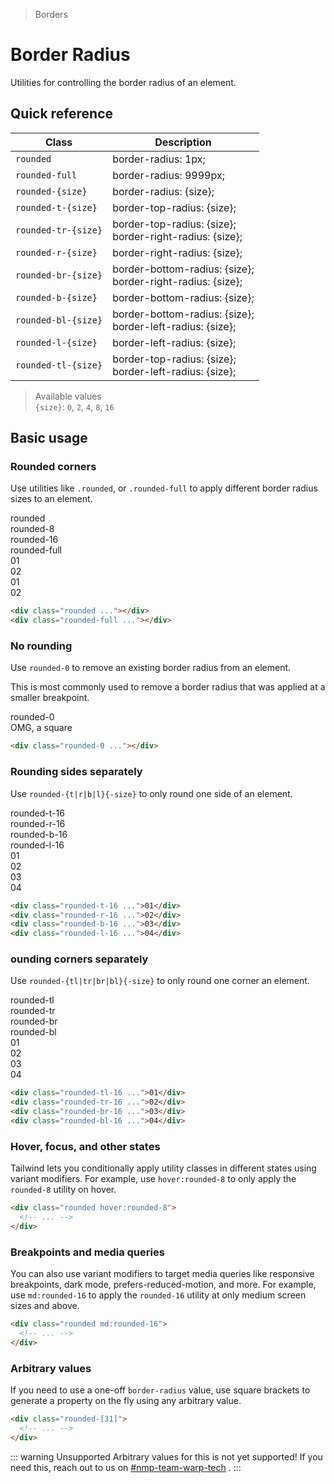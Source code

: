 > Borders

# Border Radius
Utilities for controlling the border radius of an element.

## Quick reference

| Class               | Description                                                   |
| ------------------- | ------------------------------------------------------------- |
| `rounded`           | border-radius: 1px;                                           |
| `rounded-full`      | border-radius: 9999px;                                        |
| `rounded-{size}`    | border-radius: {size};                                        |
| `rounded-t-{size}`  | border-top-radius: {size};                                    |
| `rounded-tr-{size}` | border-top-radius: {size};<br>border-right-radius: {size};    |
| `rounded-r-{size}`  | border-right-radius: {size};                                  |
| `rounded-br-{size}` | border-bottom-radius: {size};<br>border-right-radius: {size}; |
| `rounded-b-{size}`  | border-bottom-radius: {size};                                 |
| `rounded-bl-{size}` | border-bottom-radius: {size};<br>border-left-radius: {size};  |
| `rounded-l-{size}`  | border-left-radius: {size};                                   |
| `rounded-tl-{size}` | border-top-radius: {size};<br>border-left-radius: {size};     |

> Available values <br />
> `{size}`: `0`, `2`, `4`, `8`, `16` <br />

## Basic usage
### Rounded corners
Use utilities like `.rounded`, or `.rounded-full` to apply different border radius sizes to an element.

<container>
  <div class="grid grid-cols-4 gap-16 justify-items-center">
    <div>rounded</div>
    <div>rounded-8</div>
    <div>rounded-16</div>
    <div>rounded-full</div>
    <div class="pd-bg-pink-500 p-24 rounded">01</div>
    <div class="pd-bg-pink-500 p-24 rounded-8">02</div>
    <div class="pd-bg-pink-500 p-24 rounded-16">01</div>
    <div class="pd-bg-pink-500 p-24 rounded-full">02</div>
  </div>
</container>

```html
<div class="rounded ..."></div>
<div class="rounded-full ..."></div>
```

### No rounding
Use `rounded-0` to remove an existing border radius from an element.

This is most commonly used to remove a border radius that was applied at a smaller breakpoint.

<container>
  <div class="grid gap-16 justify-items-center">
    <div>rounded-0</div>
    <div class="pd-bg-fuchsia-500 p-24 rounded-0">OMG, a square</div>
  </div>
</container>

```html
<div class="rounded-0 ..."></div>
```

### Rounding sides separately
Use `rounded-{t|r|b|l}{-size}` to only round one side of an element.

<container>
  <div class="grid grid-cols-4 gap-16 justify-items-center">
    <div>rounded-t-16</div>
    <div>rounded-r-16</div>
    <div>rounded-b-16</div>
    <div>rounded-l-16</div>
    <div class="pd-bg-purple-500 p-24 rounded-t-16">01</div>
    <div class="pd-bg-purple-500 p-24 rounded-r-16">02</div>
    <div class="pd-bg-purple-500 p-24 rounded-b-16">03</div>
    <div class="pd-bg-purple-500 p-24 rounded-l-16">04</div>
  </div>
</container>

```html
<div class="rounded-t-16 ...">01</div>
<div class="rounded-r-16 ...">02</div>
<div class="rounded-b-16 ...">03</div>
<div class="rounded-l-16 ...">04</div>
```

### ounding corners separately
Use `rounded-{tl|tr|br|bl}{-size}` to only round one corner an element.

<container>
  <div class="grid grid-cols-4 gap-16 justify-items-center">
    <div>rounded-tl</div>
    <div>rounded-tr</div>
    <div>rounded-br</div>
    <div>rounded-bl</div>
    <div class="pd-bg-violet-500 p-24 rounded-tl-16">01</div>
    <div class="pd-bg-violet-500 p-24 rounded-tr-16">02</div>
    <div class="pd-bg-violet-500 p-24 rounded-br-16">03</div>
    <div class="pd-bg-violet-500 p-24 rounded-bl-16">04</div>
  </div>
</container>

```html
<div class="rounded-tl-16 ...">01</div>
<div class="rounded-tr-16 ...">02</div>
<div class="rounded-br-16 ...">03</div>
<div class="rounded-bl-16 ...">04</div>
```


### Hover, focus, and other states
Tailwind lets you conditionally apply utility classes in different states using variant modifiers. For example, use `hover:rounded-8` to only apply the `rounded-8` utility on hover.

```html
<div class="rounded hover:rounded-8">
  <!-- ... -->
</div>
```

### Breakpoints and media queries
You can also use variant modifiers to target media queries like responsive breakpoints, dark mode, prefers-reduced-motion, and more. For example, use `md:rounded-16` to apply the `rounded-16` utility at only medium screen sizes and above.

```html
<div class="rounded md:rounded-16">
  <!-- ... -->
</div>
```

### Arbitrary values
If you need to use a one-off `border-radius` value, use square brackets to generate a property on the fly using any arbitrary value.

```html
<div class="rounded-[31]">
  <!-- ... -->
</div>
```

::: warning Unsupported
Arbitrary values for this is not yet supported! If you need this, reach out to us on [#nmp-team-warp-tech](https://sch-chat.slack.com/archives/C04LG5UTCTT) .
:::



